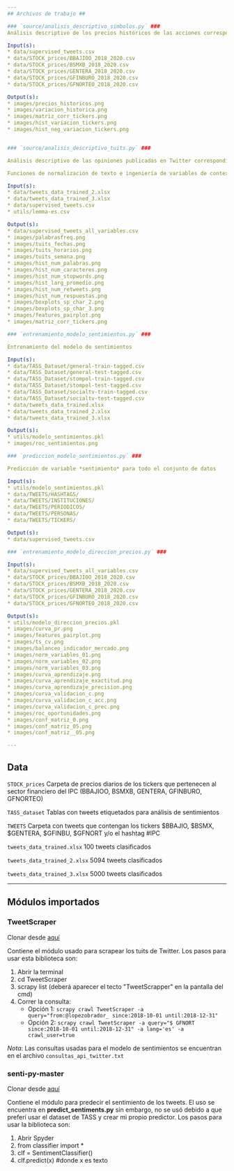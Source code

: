 ```yaml
---
## Archivos de trabajo ##

### `source/analisis_descriptivo_simbolos.py` ###
Análisis descriptivo de los precios históricos de las acciones correspondientes a los símbolos que integran el sector financiero del BMX IPC (BBAJIO, BSMX, GENTERA, GFINBUR, GFNORT)

Input(s):
* data/supervised_tweets.csv
* data/STOCK_prices/BBAJIOO_2018_2020.csv
* data/STOCK_prices/BSMXB_2018_2020.csv
* data/STOCK_prices/GENTERA_2018_2020.csv
* data/STOCK_prices/GFINBURO_2018_2020.csv
* data/STOCK_prices/GFNORTEO_2018_2020.csv

Output(s): 
* images/precios_historicos.png
* images/variacion_historica.png
* images/matriz_corr_tickers.png
* images/hist_variacion_tickers.png
* images/hist_neg_variacion_tickers.png


### `source/analisis_descriptivo_tuits.py` ###

Análisis descriptivo de las opiniones publicadas en Twitter correspondientes a autores considerados influyentes en el sector político y/o económico y que tienen la cuenta verificada por la red social

Funciones de normalización de texto e ingeniería de variables de contexto

Input(s): 
* data/tweets_data_trained_2.xlsx
* data/tweets_data_trained_3.xlsx
* data/supervised_tweets.csv
* utils/lemma-es.csv

Output(s): 
* data/supervised_tweets_all_variables.csv
* images/palabrasfreq.png
* images/tuits_fechas.png
* images/tuits_horarios.png
* images/tuits_semana.png
* images/hist_num_palabras.png
* images/hist_num_caracteres.png
* images/hist_num_stopwords.png
* images/hist_larg_promedio.png
* images/hist_num_retweets.png
* images/hist_num_respuestas.png
* images/boxplots_sp_char_2.png
* images/boxplots_sp_char_3.png
* images/features_pairplot.png
* images/matriz_corr_tickers.png

### `entrenamiento_modelo_sentimientos.py` ###

Entrenamiento del modelo de sentimientos

Input(s):
* data/TASS_Dataset/general-train-tagged.csv
* data/TASS_Dataset/general-test-tagged.csv
* data/TASS_Dataset/stompol-train-tagged.csv
* data/TASS_Dataset/stompol-test-tagged.csv
* data/TASS_Dataset/socialtv-train-tagged.csv
* data/TASS_Dataset/socialtv-test-tagged.csv
* data/tweets_data_trained.xlsx
* data/tweets_data_trained_2.xlsx
* data/tweets_data_trained_3.xlsx

Output(s):
* utils/modelo_sentimientos.pkl
* images/roc_sentimientos.png

### `prediccion_modelo_sentimientos.py` ###

Predicción de variable *sentimiento* para todo el conjunto de datos

Input(s):
* utils/modelo_sentimientos.pkl
* data/TWEETS/HASHTAGS/
* data/TWEETS/INSTITUCIONES/
* data/TWEETS/PERIODICOS/
* data/TWEETS/PERSONAS/
* data/TWEETS/TICKERS/

Output(s):
* data/supervised_tweets.csv

### `entrenamiento_modelo_direccion_precios.py` ###

Input(s):
* data/supervised_tweets_all_variables.csv
* data/STOCK_prices/BBAJIOO_2018_2020.csv
* data/STOCK_prices/BSMXB_2018_2020.csv
* data/STOCK_prices/GENTERA_2018_2020.csv
* data/STOCK_prices/GFINBURO_2018_2020.csv
* data/STOCK_prices/GFNORTEO_2018_2020.csv

Output(s): 
* utils/modelo_direccion_precios.pkl
* images/curva_pr.png
* images/features_pairplot.png
* images/ts_cv.png
* images/balanceo_indicador_mercado.png
* images/norm_variables_01.png
* images/norm_variables_02.png
* images/norm_variables_03.png
* images/curva_aprendizaje.png 
* images/curva_aprendizaje_exactitud.png
* images/curva_aprendizaje_precision.png
* images/curva_validacion_c.png
* images/curva_validacion_c_acc.png
* images/curva_validacion_c_prec.png
* images/roc_oportunidades.png
* images/conf_matriz_0.png
* images/conf_matriz_05.png
* images/conf_matriz__05.png

---
```

## Data ##

`STOCK_prices` Carpeta de precios diarios de los tickers que pertenecen al sector financiero del IPC (BBAJIOO, BSMXB, GENTERA, GFINBURO, GFNORTEO)

`TASS_dataset` Tablas con tweets etiquetados para análisis de sentimientos 

`TWEETS` Carpeta con tweets que contengan los tickers $BBAJIO, $BSMX, $GENTERA, $GFINBU, $GFNORT y/o el hashtag #IPC

`tweets_data_trained.xlsx` 100 tweets clasificados

`tweets_data_trained_2.xlsx` 5094 tweets clasificados

`tweets_data_trained_3.xlsx` 5000 tweets clasificados

---
## Módulos importados ##

### TweetScraper ###

Clonar desde [aquí](https://github.com/jonbakerfish/TweetScraper/)

Contiene el módulo usado para scrapear los tuits de Twitter. 
Los pasos para usar esta biblioteca son:

1. Abrir la terminal
2. cd TweetScraper
3. scrapy list (deberá aparecer el tecto "TweetScrapper" en la pantalla del cmd)
4. Correr la consulta:
   * Opción 1: `scrapy crawl TweetScraper -a query="from:@lopezobrador_ since:2018-10-01 until:2018-12-31"`
   * Opción 2: `scrapy crawl TweetScraper -a query="$ GFNORT since:2018-10-01 until:2018-12-31" -a lang='es' -a crawl_user=true`

*Nota*: Las consultas usadas para el modelo de sentimientos se encuentran en el archivo `consultas_api_twitter.txt`   

### senti-py-master ###

Clonar desde [aquí](https://github.com/aylliote/senti-py)

Contiene el módulo para predecir el sentimiento de los tweets. El uso se encuentra en **predict_sentiments.py** sin embargo, no se usó debido a que preferí usar el dataset de TASS y crear mi propio predictor.
Los pasos para usar la biblioteca son:

1. Abrir Spyder
2. from classifier import *
3. clf = SentimentClassifier()
4. clf.predict(x) #donde x es texto
